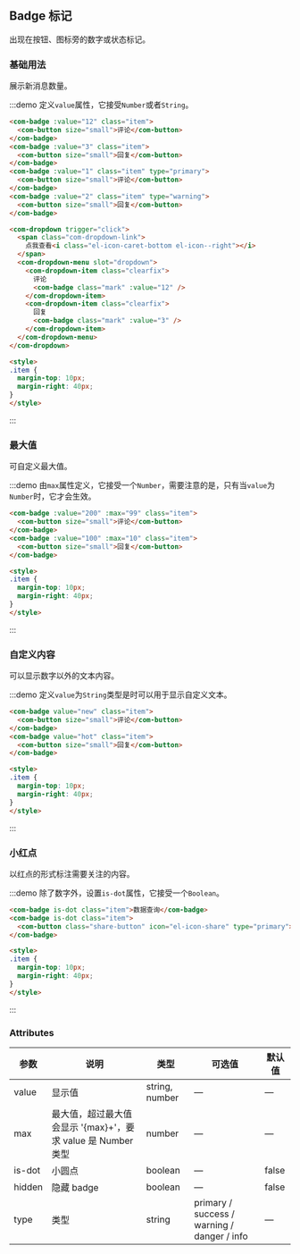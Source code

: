 ## Badge 标记

出现在按钮、图标旁的数字或状态标记。

### 基础用法
展示新消息数量。

:::demo 定义`value`属性，它接受`Number`或者`String`。

```html
<com-badge :value="12" class="item">
  <com-button size="small">评论</com-button>
</com-badge>
<com-badge :value="3" class="item">
  <com-button size="small">回复</com-button>
</com-badge>
<com-badge :value="1" class="item" type="primary">
  <com-button size="small">评论</com-button>
</com-badge>
<com-badge :value="2" class="item" type="warning">
  <com-button size="small">回复</com-button>
</com-badge>

<com-dropdown trigger="click">
  <span class="com-dropdown-link">
    点我查看<i class="el-icon-caret-bottom el-icon--right"></i>
  </span>
  <com-dropdown-menu slot="dropdown">
    <com-dropdown-item class="clearfix">
      评论
      <com-badge class="mark" :value="12" />
    </com-dropdown-item>
    <com-dropdown-item class="clearfix">
      回复
      <com-badge class="mark" :value="3" />
    </com-dropdown-item>
  </com-dropdown-menu>
</com-dropdown>

<style>
.item {
  margin-top: 10px;
  margin-right: 40px;
}
</style>
```
:::

### 最大值
可自定义最大值。

:::demo 由`max`属性定义，它接受一个`Number`，需要注意的是，只有当`value`为`Number`时，它才会生效。

```html
<com-badge :value="200" :max="99" class="item">
  <com-button size="small">评论</com-button>
</com-badge>
<com-badge :value="100" :max="10" class="item">
  <com-button size="small">回复</com-button>
</com-badge>

<style>
.item {
  margin-top: 10px;
  margin-right: 40px;
}
</style>
```
:::

### 自定义内容
可以显示数字以外的文本内容。

:::demo 定义`value`为`String`类型是时可以用于显示自定义文本。

```html
<com-badge value="new" class="item">
  <com-button size="small">评论</com-button>
</com-badge>
<com-badge value="hot" class="item">
  <com-button size="small">回复</com-button>
</com-badge>

<style>
.item {
  margin-top: 10px;
  margin-right: 40px;
}
</style>
```
:::

### 小红点
以红点的形式标注需要关注的内容。

:::demo 除了数字外，设置`is-dot`属性，它接受一个`Boolean`。

```html
<com-badge is-dot class="item">数据查询</com-badge>
<com-badge is-dot class="item">
  <com-button class="share-button" icon="el-icon-share" type="primary"></com-button>
</com-badge>

<style>
.item {
  margin-top: 10px;
  margin-right: 40px;
}
</style>
```
:::

### Attributes
| 参数          | 说明            | 类型            | 可选值                 | 默认值   |
|------------- |---------------- |---------------- |---------------------- |-------- |
| value        | 显示值           | string, number  |          —            |    —    |
| max          | 最大值，超过最大值会显示 '{max}+'，要求 value 是 Number 类型    | number  |         —              |     —    |
| is-dot       | 小圆点           | boolean         |         —             |  false  |
| hidden       | 隐藏 badge       | boolean         |         —             |  false  |
| type         | 类型             | string          | primary / success / warning / danger / info |    —    |
